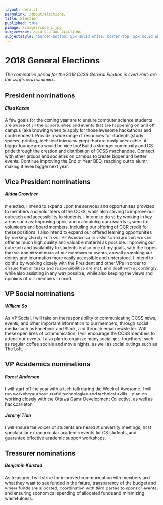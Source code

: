 ```yaml
---
layout: default
permalink: /about/elections/
title: Election
published: true
pimage: /images/code_5.jpg
subjecttext: 2018 GENERAL ELECTIONS
subjectstyle: 'border-bottom: 5px solid white; border-top: 5px solid white;'
---
```

<div class='content-wrap'>
  <h1>2018 General Elections</h1>
  <h6>The nomination period for the 2018 CCSS General Election is over! Here are the confirmed nominees:</h6>

  <h2>President nominations</h2>
  <h5>Elisa Kazan</h5>
  <p>A few goals for the coming year are to ensure computer science students are aware of all
  the opportunities and events that are happening on and off campus (aka knowing when to
  apply for those awesome hackathons and conferences!). Provide a wide range of resources
  for students (study spaces, printing, technical interview prep) that are easily accessible. A
  bigger lounge area would be nice too! Build a stronger community and CS pride through the
  creation and distribution of CCSS merchandise. Connect with other groups and societies on
  campus to create bigger and better events. Continue improving the End of Year BBQ,
  reaching out to alumni making it even bigger next year.</p>

  <h2>Vice President nominations</h2>
  <h5>Aidan Crowther</h5>
  <p>If elected, I intend to expand upon the services and opportunities provided to members and
  volunteers of the CCSS, while also striving to improve our outreach and accessibility to
  students. I intend to do so by working in key areas such as: Improving upon, and maintaining
  our rewards system for volunteers and board members, including our offering of CCR credit
  for these positions. I also intend to expand our offered learning opportunities by working
  closely with our VP Academics in order to ensure that we can offer as much high quality and
  valuable material as possible. Improving our outreach and availability to students is also one
  of my goals, with the hopes that we can attract more of our members to events, as well as
  making our doings and information more easily accessible and understood. I intend to do
  this by working closely with the President and other VPs in order to ensure that all tasks and
  responsibilities are met, and dealt with accordingly, while also assisting in any way possible,
  while also keeping the views and opinions of our members in mind.</p>

  <h2>VP Social nominations</h2>
  <h5>William So</h5>
  <p>As VP Social, I will take on the responsibility of communicating CCSS news, events, and
  other important information to our members, through social media such as Facebook and
  Slack, and through email newsletter. With these open lines of communication, I will
  encourage the CCSS members to attend our events. I also plan to organize many social get-
  togethers, such as regular coffee socials and movie nights, as well as social outings such as
  The Loft.</p>

  <h2>VP Academics nominations</h2>
  <h5>Forest Anderson</h5>
  <p>I will start off the year with a tech talk during the Week of Awesome. I will run workshops
  about useful technologies and technical skills. I plan on working closely with the Ottawa
  Game Development Collective, as well as hack.carleton.</p>

  <h5>Jeremy Tian</h5>
  <p>I will ensure the voices of students are heard at university meetings, host spectacular
  extracurricular academic events for CS students, and guarantee effective academic support
  workshops.</p>

  <h2>Treasurer nominations</h2>
  <h5>Benjamin Karstad</h5>
  <p>As treasurer, I will strive for improved communication with members and what they want to
  see funded in the future, transparency of the budget and where funds are allocated,
  coordination with third parties to sponsor events, and ensuring economical spending of
  allocated funds and minimizing wastefulness.</p>
</div>

